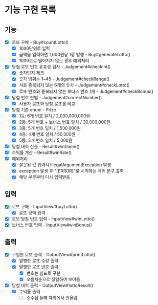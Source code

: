 # 기능 구현 목록

## 기능
- [x] 로또 구메 - Buy#countLotto()
  - [x] 1000단위로 입력
  - [x] 금액을 입력하면 1,000원당 1장 발행 - Buy#generateLotto()
  - [x] 1000으로 떨어지지 않는 경우 예외처리
- [x] 당첨 로또 번호 유효성 검사 - Judgement#checkInt()
  - [x] 숫자인지 체크
  - [x] 숫자 범위는 1~45 - Judgement#checkRange()
  - [x] 서로 중복되지 않는 6개의 숫자 - Judgement#checkLotto()
  - [x] 로또 번호와 중복되지 않는 보너스 번호 1개 - Judgement#checkBonus()
- [x] 당첨 번호 판별 - Judgement#correctNumber()
  - [x] 사용자 로또와 당첨 로또를 비교
- [x] 당첨 기준 enum - Prize
  - [x] 1등: 6개 번호 일치 / 2,000,000,000원
  - [x] 2등: 5개 번호 + 보너스 번호 일치 / 30,000,000원 
  - [x] 3등: 5개 번호 일치 / 1,500,000원 
  - [x] 4등: 4개 번호 일치 / 50,000원 
  - [x] 5등: 3개 번호 일치 / 5,000원
- [x] 당첨 내역 산출 - Result#winGame()
- [x] 수익률 계산 - Result#winRate()
-[x] 예외처리
  - [x] 잘못된 값 입력시 IllegalArgumentException 발생
  - [x] exception 발생 후 "[ERROR]"로 시작하는 에러 문구 출력
  - [x] 해당 부분부터 다시 입력받음

## 입력
- [x] 로또 구매 - InputView#buyLotto()
  - [x] 로또 금액 입력
- [x] 로또 당첨 번호 입력 - InputView#winLotto()
- [x] 보너스 번호 입력 - InputView#winBonus()

## 출력
- [x] 구입한 로또 출력 - OutputView#printLotto()
  - [x] 발행한 로또 수량 출력
  - [x] 발행한 로또 번호 출력
    - [x] 번호는 쉼표로 구분
    - [x] 오름차순으로 정렬하여 보여줌
- [x] 당첨 내역 출력 - OutputView#lottoResult()
  - [x] 수익률 출력
    - [ ] 소수점 둘째 자리에서 반올림